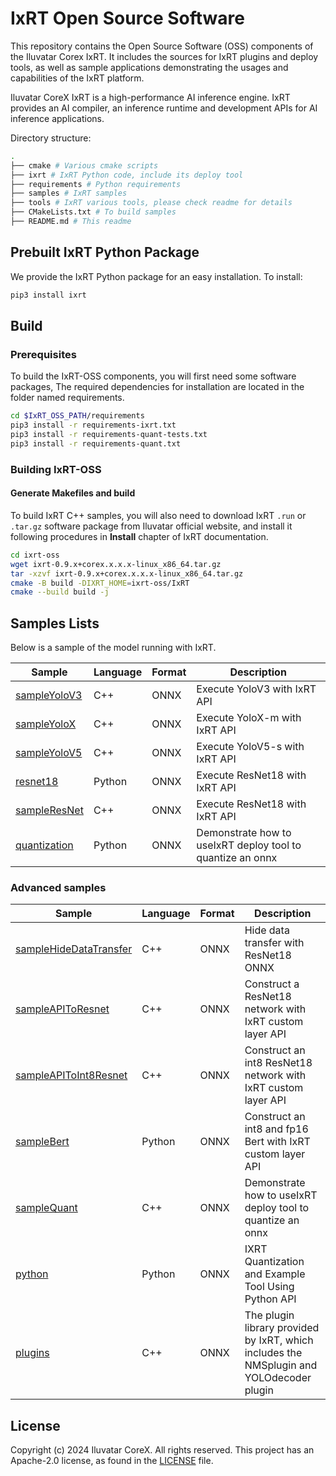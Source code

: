 # IxRT Open Source Software

This repository contains the Open Source Software (OSS) components of the Iluvatar Corex IxRT. It includes the sources for IxRT plugins and deploy tools, as well as sample applications demonstrating the usages and capabilities of the IxRT platform.

Iluvatar CoreX IxRT is a high-performance AI inference engine. IxRT provides an AI compiler, an inference runtime and development APIs for AI inference applications.

Directory structure:

```bash
.
├── cmake # Various cmake scripts
├── ixrt # IxRT Python code, include its deploy tool
├── requirements # Python requirements
├── samples # IxRT samples
├── tools # IxRT various tools, please check readme for details
├── CMakeLists.txt # To build samples
├── README.md # This readme
```

## Prebuilt IxRT Python Package

We provide the IxRT Python package for an easy installation.
To install:

```bash
pip3 install ixrt
```

## Build

### Prerequisites

To build the IxRT-OSS components, you will first need some software packages, The required dependencies for installation are located in the folder named requirements.

```bash
cd $IxRT_OSS_PATH/requirements
pip3 install -r requirements-ixrt.txt
pip3 install -r requirements-quant-tests.txt
pip3 install -r requirements-quant.txt
```

### Building IxRT-OSS

#### Generate Makefiles and build

To build IxRT C++ samples, you will also need to download IxRT `.run` or `.tar.gz` software package from Iluvatar official website, and install it following procedures in **Install** chapter of IxRT documentation.

```bash
cd ixrt-oss
wget ixrt-0.9.x+corex.x.x.x-linux_x86_64.tar.gz
tar -xzvf ixrt-0.9.x+corex.x.x.x-linux_x86_64.tar.gz
cmake -B build -DIXRT_HOME=ixrt-oss/IxRT
cmake --build build -j
```

## Samples Lists

Below is a sample of the model running with IxRT.

| Sample                                      | Language | Format | Description                                                |
| ------------------------------------------- | -------- | ------ | ---------------------------------------------------------- |
| [sampleYoloV3](samples/sampleYoloV3)        | C++      | ONNX   | Execute YoloV3 with IxRT API                               |
| [sampleYoloX](samples/sampleYoloX)          | C++      | ONNX   | Execute YoloX-m with IxRT API                              |
| [sampleYoloV5](samples/sampleYoloV5)        | C++      | ONNX   | Execute YoloV5-s with IxRT API                             |
| [resnet18](samples/python/resnet18)         | Python   | ONNX   | Execute ResNet18 with IxRT API                             |
| [sampleResNet](samples/sampleResNet)        | C++      | ONNX   | Execute ResNet18 with IxRT API                             |
| [quantization](samples/python/quantization) | Python   | ONNX   | Demonstrate how to useIxRT deploy tool to quantize an onnx |

### Advanced samples

| Sample                                                   | Language | Format | Description                                                                              |
| -------------------------------------------------------- | -------- | ------ | ---------------------------------------------------------------------------------------- |
| [sampleHideDataTransfer](samples/sampleHideDataTransfer) | C++      | ONNX   | Hide data transfer with ResNet18 ONNX                                                    |
| [sampleAPIToResnet](samples/sampleAPIToResnet)           | C++      | ONNX   | Construct a ResNet18 network with IxRT custom layer API                                  |
| [sampleAPIToInt8Resnet](samples/sampleAPIToInt8Resnet)   | C++      | ONNX   | Construct an int8 ResNet18 network with IxRT custom layer API                            |
| [sampleBert](samples/sampleBert)                         | Python   | ONNX   | Construct an int8 and fp16 Bert with IxRT custom layer API                               |
| [sampleQuant](samples/sampleQuant)                       | C++      | ONNX   | Demonstrate how to useIxRT deploy tool to quantize an onnx                               |
| [python](samples/python)                                 | Python   | ONNX   | IXRT Quantization and Example Tool Using Python API                                      |
| [plugins](samples/plugins)                               | C++      | ONNX   | The plugin library provided by IxRT, which includes the NMSplugin and YOLOdecoder plugin |

## License

Copyright (c) 2024 Iluvatar CoreX. All rights reserved. This project has an Apache-2.0 license, as found in the [LICENSE](LICENSE) file.
